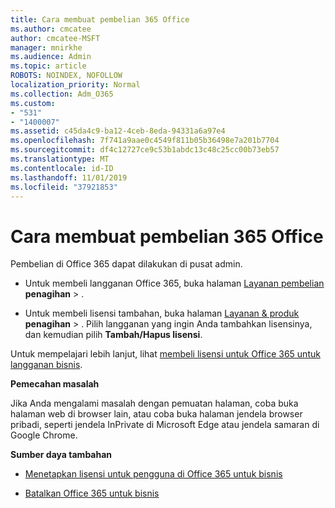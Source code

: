 ```yaml
---
title: Cara membuat pembelian 365 Office
ms.author: cmcatee
author: cmcatee-MSFT
manager: mnirkhe
ms.audience: Admin
ms.topic: article
ROBOTS: NOINDEX, NOFOLLOW
localization_priority: Normal
ms.collection: Adm_O365
ms.custom:
- "531"
- "1400007"
ms.assetid: c45da4c9-ba12-4ceb-8eda-94331a6a97e4
ms.openlocfilehash: 7f741a9aae0c4549f811b05b36498e7a201b7704
ms.sourcegitcommit: df4c12727ce9c53b1abdc13c48c25cc00b73eb57
ms.translationtype: MT
ms.contentlocale: id-ID
ms.lasthandoff: 11/01/2019
ms.locfileid: "37921853"
---
```

# <a name="how-to-make-an-office-365-purchase"></a>Cara membuat pembelian 365 Office

Pembelian di Office 365 dapat dilakukan di pusat admin.
  
- Untuk membeli langganan Office 365, buka halaman [Layanan pembelian](https://go.microsoft.com/fwlink/p/?linkid=868433) **penagihan** \> .

- Untuk membeli lisensi tambahan, buka halaman [Layanan & produk](https://go.microsoft.com/fwlink/p/?linkid=842054) **penagihan** \> . Pilih langganan yang ingin Anda tambahkan lisensinya, dan kemudian pilih **Tambah/Hapus lisensi**.
  
Untuk mempelajari lebih lanjut, lihat [membeli lisensi untuk Office 365 untuk langganan bisnis](https://docs.microsoft.com/office365/admin/subscriptions-and-billing/buy-licenses).

**Pemecahan masalah**

Jika Anda mengalami masalah dengan pemuatan halaman, coba buka halaman web di browser lain, atau coba buka halaman jendela browser pribadi, seperti jendela InPrivate di Microsoft Edge atau jendela samaran di Google Chrome. 

**Sumber daya tambahan**
  
- [Menetapkan lisensi untuk pengguna di Office 365 untuk bisnis](https://docs.microsoft.com/office365/admin/subscriptions-and-billing/assign-licenses-to-users)

- [Batalkan Office 365 untuk bisnis](https://docs.microsoft.com/office365/admin/subscriptions-and-billing/cancel-your-subscription)